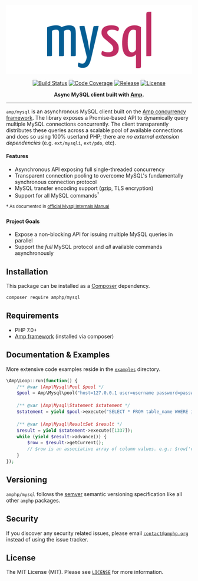 <p align="center">
<a href="https://amphp.org/mysql"><img src="https://raw.githubusercontent.com/amphp/logo/master/repos/mysql.png?v=12-07-2017" alt="mysql"/></a>
</p>

<p align="center">
<a href="https://travis-ci.org/amphp/mysql"><img src="https://img.shields.io/travis/amphp/mysql/master.svg?style=flat-square" alt="Build Status"/></a>
<a href="https://coveralls.io/github/amphp/mysql?branch=master"><img src="https://img.shields.io/coveralls/amphp/mysql/master.svg?style=flat-square" alt="Code Coverage"/></a>
<a href="https://github.com/amphp/mysql/releases"><img src="https://img.shields.io/github/release/amphp/mysql.svg?style=flat-square" alt="Release"/></a>
<a href="https://github.com/amphp/mysql/blob/master/LICENSE"><img src="https://img.shields.io/badge/license-MIT-blue.svg?style=flat-square" alt="License"/></a>
</p>

<p align="center"><strong>Async MySQL client built with <a href="https://amphp.org/">Amp</a>.</strong></p>

<hr/>

`amp/mysql` is an asynchronous MySQL client built on the [Amp concurrency framework](https://amphp.org/). The library exposes a Promise-based API to dynamically query multiple MySQL connections concurrently. The client transparently distributes these queries across a scalable pool of available connections and does so using 100% userland PHP; there are *no external extension dependencies* (e.g. `ext/mysqli`, `ext/pdo`, etc).

#### Features

 - Asynchronous API exposing full single-threaded concurrency
 - Transparent connection pooling to overcome MySQL's fundamentally synchronous connection protocol
 - MySQL transfer encoding support (gzip, TLS encryption)
 - Support for all MySQL commands<sup>†</sup>

<sup>† As documented in [official Mysql Internals Manual](https://dev.mysql.com/doc/internals/en/client-server-protocol.html)</sup>

#### Project Goals

* Expose a non-blocking API for issuing multiple MySQL queries in parallel
* Support the *full* MySQL protocol and *all* available commands asynchronously

## Installation

This package can be installed as a [Composer](https://getcomposer.org/) dependency.

```bash
composer require amphp/mysql
```

## Requirements

* PHP 7.0+
* [Amp framework](https://github.com/amphp/amp) (installed via composer)

## Documentation & Examples

More extensive code examples reside in the [`examples`](examples) directory.

```php
\Amp\Loop::run(function() {
    /** @var \Amp\Mysql\Pool $pool */
    $pool = Amp\Mysql\pool("host=127.0.0.1 user=username password=password db=test");
    
    /** @var \Amp\Mysql\Statement $statement */
    $statement = yield $pool->execute("SELECT * FROM table_name WHERE id=?");
    
    /** @var \Amp\Mysql\ResultSet $result */
    $result = yield $statement->execute([1337]);
    while (yield $result->advance()) {
        $row = $result->getCurrent();
        // $row is an associative array of column values. e.g.: $row['column_name']
    }
});
```
## Versioning

`amphp/mysql` follows the [semver](http://semver.org/) semantic versioning specification like all other `amphp` packages.

## Security

If you discover any security related issues, please email [`contact@amphp.org`](mailto:contact@amphp.org) instead of using the issue tracker.

## License

The MIT License (MIT). Please see [`LICENSE`](./LICENSE) for more information.
